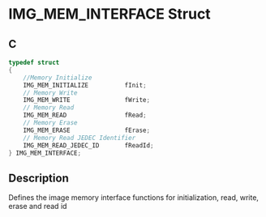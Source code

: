# IMG_MEM_INTERFACE Struct

## C

```c
typedef struct
{
    //Memory Initialize
    IMG_MEM_INITIALIZE          fInit;
    // Memory Write
    IMG_MEM_WRITE               fWrite;
    // Memory Read
    IMG_MEM_READ                fRead;
    // Memory Erase
    IMG_MEM_ERASE               fErase;
    // Memory Read JEDEC Identifier
    IMG_MEM_READ_JEDEC_ID       fReadId;
} IMG_MEM_INTERFACE;

```
## Description

 Defines the image memory interface functions for initialization, read, write, erase and read id 



